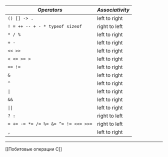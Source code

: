 | *Operators*                         | *Associativity* |
| ----------------------------------- | --------------- |
| `() [] -> .`                        | left to right   |
| `! = ++ -- + - * typeof sizeof`     | right to left   |
| `* / %`                             | left to right   |
| `+ -`                               | left to right   |
| `<< >>`                             | left to right   |
| `< <= >= >`                         | left to right   |
| `== !=`                             | left to right   |
| `&`                                 | left to right   |
| `^`                                 | left to right   |
| `\|`                                | left to right   |
| `&&`                                | left to right   |
| `\|\|`                              | left to right   |
| `? :`                               | right to left   |
| `= += -= *= /= %= &= ^= != <<= >>=` | right to left   |
| `,`                                 | left to right   |

---
[[Побитовые операции C]] 
